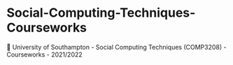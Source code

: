 # Social-Computing-Techniques-Courseworks
:school: University of Southampton - Social Computing Techniques (COMP3208) - Courseworks - 2021/2022
